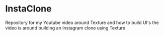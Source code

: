 # InstaClone
Repository for my Youtube video around Texture and how to build UI's the video is around building an Instagram clone using Texture
